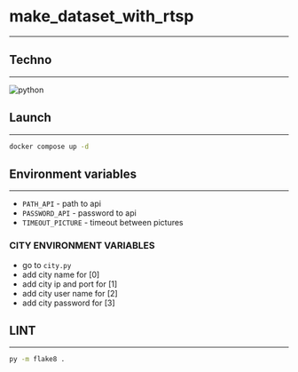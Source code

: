 # make_dataset_with_rtsp
---

## Techno

---

![python](https://img.shields.io/badge/python-3.10%2B-blue)

## Launch


---
```bash
docker compose up -d
```

## Environment variables


---
- `PATH_API` - path to api
- `PASSWORD_API` - password to api
- `TIMEOUT_PICTURE` - timeout between pictures

### CITY ENVIRONMENT VARIABLES

- go to `city.py`
- add city name for [0]
- add city ip and port for [1]
- add city user name for [2]
- add city password for [3]

## LINT

---

```bash
py -m flake8 .
```

